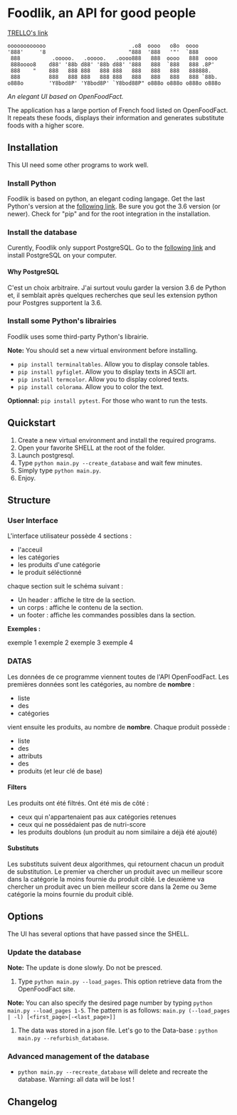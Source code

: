 # Foodlik, an API for good people

[TRELLO's link](https://trello.com/b/6xV0TMFR/p5-foodlik)

``` acsii
oooooooooooo                           .o8  oooo   o8o  oooo
'888'     '8                          "888  '888   '"'  `888
 888          .ooooo.   .ooooo.   .oooo888   888  oooo   888  oooo
 888oooo8    d88' '88b d88' '88b d88' '888   888  `888   888 .8P'
 888    "    888   888 888   888 888   888   888   888   888888.
 888         888   888 888   888 888   888   888   888   888 `88b.
o888o        'Y8bod8P' 'Y8bod8P' `Y8bod88P" o888o o888o o888o o888o
```

*An elegant UI based on OpenFoodFact.*

The application has a large portion of French food listed on OpenFoodFact. It repeats these foods, displays their information and generates substitute foods with a higher score.

## Installation

This UI need some other programs to work well.

### Install Python

Foodlik is based on python, an elegant coding langage.
Get the last Python's version at the [following link](https://www.python.org/).
Be sure you got the 3.6 version (or newer).
Check for "pip" and for the root integration in the installation.

### Install the database

Curently, Foodlik only support PostgreSQL.
Go to the [following link](https://www.postgresql.org/) and install PostgreSQL on your computer.

#### Why PostgreSQL

C'est un choix arbitraire. J'ai surtout voulu garder la version 3.6 de Python et, il semblait après quelques recherches que seul les extension python pour Postgres supportent la 3.6.

### Install some Python's librairies

Foodlik uses some third-party Python's librairie.

**Note:** You should set a new virtual environment before installing.

* ```pip install terminaltables```. Allow you to display console tables.
* ```pip install pyfiglet```. Allow you to display texts in ASCII art.
* ```pip install termcolor```. Allow you to display colored texts.
* ```pip install colorama```. Allow you to color the text.

**Optionnal:** ```pip install pytest```. For those who want to run the tests.

## Quickstart

1. Create a new virtual environment and install the required programs.
1. Open your favorite SHELL at the root of the folder.
1. Launch postgresql.
1. Type ```python main.py --create_database``` and wait few minutes.
1. Simply type ```python main.py```.
1. Enjoy.

## Structure

### User Interface

L'interface utilisateur possède 4 sections :

* l'acceuil
* les catégories
* les produits d'une catégorie
* le produit séléctionné

chaque section suit le schéma suivant :

* Un header : affiche le titre de la section.
* un corps : affiche le contenu de la section.
* un footer : affiche les commandes possibles dans la section.

**Exemples :**

exemple 1
exemple 2
exemple 3
exemple 4

### DATAS

Les données de ce programme viennent toutes de l'API OpenFoodFact.
Les premières données sont les catégories, au nombre de **nombre** :

* liste
* des
* catégories

vient ensuite les produits, au nombre de **nombre**.
Chaque produit possède :

* liste
* des
* attributs
* des
* produits (et leur clé de base)

#### Filters

Les produits ont été filtrés. Ont été mis de côté :

* ceux qui n'appartenaient pas aux catégories retenues
* ceux qui ne possédaient pas de nutri-score
* les produits doublons (un produit au nom similaire a déjà été ajouté)

#### Substituts

Les substituts suivent deux algorithmes, qui retournent chacun un produit de substitution.
Le premier va chercher un produit avec un meilleur score dans la catégorie la moins fournie du produit ciblé.
Le deuxième va chercher un produit avec un bien meilleur score dans la 2eme ou 3eme catégorie la moins fournie du produit ciblé.

## Options

The UI has several options that have passed since the SHELL.

### Update the database

**Note:** The update is done slowly. Do not be presced.

1. Type ```python main.py --load_pages```. This option retrieve data from the OpenFoodFact site.

**Note:** You can also specify the desired page number by typing ```python main.py --load_pages 1-5```. The pattern is as follows: ```main.py (--load_pages | -l) [<first_page>[-<last_page>]]```

1. The data was stored in a json file. Let's go to the Data-base : ```python main.py --refurbish_database```.

### Advanced management of the database

* ```python main.py --recreate_database``` will delete and recreate the database. Warning: all data will be lost !

## Changelog